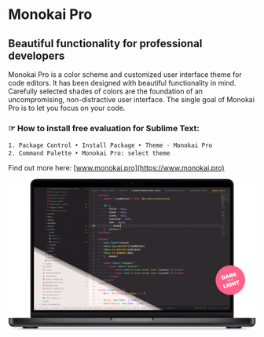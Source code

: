Monokai Pro
===========

Beautiful functionality for professional developers
---------------------------------------------------

Monokai Pro is a color scheme and customized user interface theme for code editors. It has been designed with beautiful functionality in mind. Carefully selected shades of colors are the foundation of an uncompromising, non-distractive user interface. The single goal of Monokai Pro is to let you focus on your code.

### ☞ How to install free evaluation for Sublime Text:

```
1. Package Control ‣ Install Package ‣ Theme - Monokai Pro
2. Command Palette ‣ Monokai Pro: select theme
```

Find out more here: [www.monokai.pro](https://www.monokai.pro)

![Monokai Pro](https://raw.githubusercontent.com/Monokai/monokai-pro-sublime-text/master/img/monokai-pro.png)